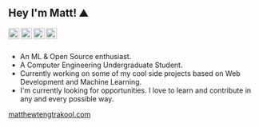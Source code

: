 ## Hey I'm Matt! ⛰️ 

<a href="https://medium.com/@matt.tengtrakool">
  <img align="left" alt="Matt's Medium" width="22px" src="https://cdn.jsdelivr.net/npm/simple-icons@v3/icons/medium.svg" />
</a>
<a href="https://www.linkedin.com/in/matt-tengtrakool/">
  <img align="left" alt="Matt's Linkedin" width="22px" src="https://cdn.jsdelivr.net/npm/simple-icons@v3/icons/linkedin.svg" />
</a>
<a href="https://twitter.com/MattTtkool">
  <img align="left" alt="Matt's Twitter" width="22px" src="https://cdn.jsdelivr.net/npm/simple-icons@v3/icons/twitter.svg" />
</a>
<a href="https://github.com/MattTengtrakool">
  <img align="left" alt="Matt's Github" width="22px" src="https://cdn.jsdelivr.net/npm/simple-icons@v3/icons/github.svg" />
</a>

<br />
<br />

- An ML & Open Source enthusiast.<br />
- A Computer Engineering Undergraduate Student. <br />
- Currently working on some of my cool side projects based on Web Development and Machine Learning.<br />
- I'm currently looking for opportunities. I love to learn and contribute in any and every possible way.<br />


<a href="matthewtengtrakool.com">
  matthewtengtrakool.com
</a>


